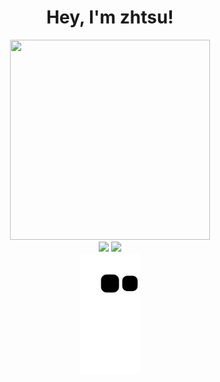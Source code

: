 <!--
**zhtsu/zhtsu** is a ✨ _special_ ✨ repository because its `README.md` (this file) appears on your GitHub profile.

Here are some ideas to get you started:

- 🔭 I’m currently working on ...
- 🌱 I’m currently learning ...
- 👯 I’m looking to collaborate on ...
- 🤔 I’m looking for help with ...
- 💬 Ask me about ...
- 📫 How to reach me: ...
- 😄 Pronouns: ...
- ⚡ Fun fact: ...
-->

<h1 align="center">
  Hey, I'm zhtsu!
</h1>

<div align="center">
  <img src="https://octodex.github.com/images/surftocat.png" width="320" height="320">
</div>

<div align="center">
<img height="136px" src="https://github-readme-stats.vercel.app/api?username=zhtsu&show_icons=true&icon_color=CE1D2D&text_color=718096&bg_color=ffffff&hide_title=true" />
<img height="136px" src="https://github-readme-stats.vercel.app/api/top-langs?username=zhtsu&layout=compact&langs_count=8&hide_title=true" />
</div>

<div align="center">
  <img src="https://raw.githubusercontent.com/younger-1/younger-1/output/github-contribution-grid-snake.svg">
</div>
